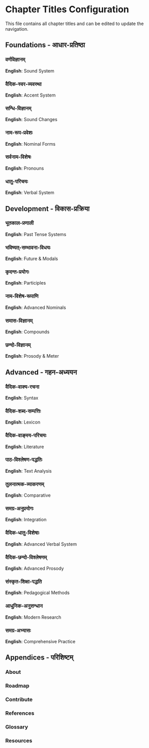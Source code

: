 # Chapter Titles Configuration

This file contains all chapter titles and can be edited to update the navigation.

## Foundations - आधार-प्रतिष्ठा

### वर्णविज्ञानम्
**English**: Sound System

### वैदिक-स्वर-व्यवस्था
**English**: Accent System

### सन्धि-विज्ञानम्
**English**: Sound Changes

### नाम-रूप-प्रवेशः
**English**: Nominal Forms

### सर्वनाम-विशेषः
**English**: Pronouns

### धातु-परिचयः
**English**: Verbal System

## Development - विकास-प्रक्रिया

### भूतकाल-प्रणाली
**English**: Past Tense Systems

### भविष्यत्-सम्भावना-विधयः
**English**: Future & Modals

### कृदन्त-प्रयोगः
**English**: Participles

### नाम-विशेष-रूपाणि
**English**: Advanced Nominals

### समास-विज्ञानम्
**English**: Compounds

### छन्दो-विज्ञानम्
**English**: Prosody & Meter

## Advanced - गहन-अध्ययन

### वैदिक-वाक्य-रचना
**English**: Syntax

### वैदिक-शब्द-सम्पत्तिः
**English**: Lexicon

### वैदिक-वाङ्मय-परिचयः
**English**: Literature

### पाठ-विश्लेषण-पद्धतिः
**English**: Text Analysis

### तुलनात्मक-व्याकरणम्
**English**: Comparative

### समग्र-अनुप्रयोगः
**English**: Integration

### वैदिक-धातु-विशेषाः
**English**: Advanced Verbal System

### वैदिक-छन्दो-विश्लेषणम्
**English**: Advanced Prosody

### संस्कृत-शिक्षा-पद्धति
**English**: Pedagogical Methods

### आधुनिक-अनुसन्धान
**English**: Modern Research

### समग्र-अभ्यासः
**English**: Comprehensive Practice

## Appendices - परिशिष्टम्

### About

### Roadmap

### Contribute

### References

### Glossary

### Resources
